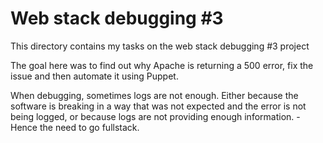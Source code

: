 # Web stack debugging #3

This directory contains my tasks on the web stack debugging #3 project

The goal here was to find out why Apache is returning a 500 error, fix the issue and then automate it using Puppet.

When debugging, sometimes logs are not enough. Either because the software is breaking in a way that was not expected and the error is not being logged, or because logs are not providing enough information. - Hence the need to go fullstack.
